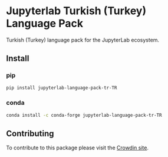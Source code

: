 # Jupyterlab Turkish (Turkey) Language Pack

Turkish (Turkey) language pack for the JupyterLab ecosystem.

## Install

### pip

```bash
pip install jupyterlab-language-pack-tr-TR
```

### conda

```bash
conda install -c conda-forge jupyterlab-language-pack-tr-TR
```

## Contributing

To contribute to this package please visit the [Crowdin site](https://crowdin.com/project/jupyterlab).
